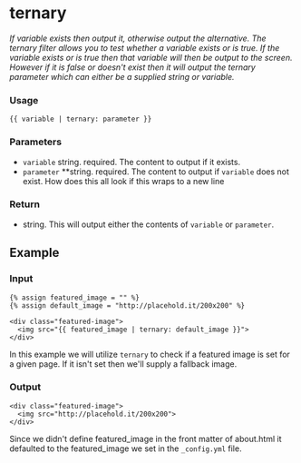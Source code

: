 # ternary

*If variable exists then output it, otherwise output the alternative. The ternary filter allows you to test whether a variable exists or is true. If the variable exists or is true then that variable will then be output to the screen. However if it is false or doesn't exist then it will output the ternary parameter which can either be a supplied string or variable.*

### Usage

    {{ variable | ternary: parameter }}

### Parameters

- `variable` string. required. The content to output if it exists.
- `parameter` **string. required. The content to output if `variable` does not exist. How does this all look if this wraps to a new line

### Return

- string. This will output either the contents of `variable` or `parameter`.

## Example

### **Input**

    {% assign featured_image = "" %}
    {% assign default_image = "http://placehold.it/200x200" %}
    
    <div class="featured-image">
      <img src="{{ featured_image | ternary: default_image }}">
    </div>

In this example we will utilize `ternary` to check if a featured image is set for a given page. If it isn't set then we'll supply a fallback image.

### **Output**

    <div class="featured-image">
      <img src="http://placehold.it/200x200">
    </div>

Since we didn't define featured_image in the front matter of about.html it defaulted to the featured_image we set in the `_config.yml` file.
